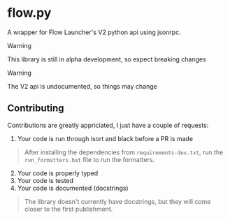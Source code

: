 # flow.py
 
A wrapper for Flow Launcher's V2 python api using jsonrpc.

> [!WARNING]
> This library is still in alpha development, so expect breaking changes

> [!WARNING]
> The V2 api is undocumented, so things may change

## Contributing

Contributions are greatly appriciated, I just have a couple of requests:
1. Your code is run through isort and black before a PR is made

> After installing the dependencies from `requirements-dev.txt`, run the `run_formatters.bat` file to run the formatters.

2. Your code is properly typed
3. Your code is tested
4. Your code is documented (docstrings)

> The library doesn't currently have docstrings, but they will come closer to the first publishment.